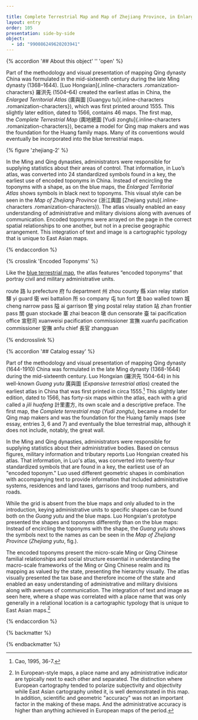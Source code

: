```yaml
---

title: Complete Terrestrial Map and Map of Zhejiang Province, in Enlarged Territorial Atlas
layout: entry
order: 105
presentation: side-by-side
object:
  - id: "990086249620203941"
---
```


{% accordion '## About this object' '' 'open' %}

Part of the methodology and visual presentation of mapping Qing dynasty China was formulated in the mid-sixteenth century during the late Ming dynasty (1368–1644). [Luo Hongxian]{.inline-characters .romanization-characters} <span class="inline-characters chinese-characters">羅洪先</span> (1504–64) created the earliest atlas in China, the *Enlarged Territorial Atlas* (<span class="inline-characters chinese-characters">廣與圖</span> [Guangyu tu]{.inline-characters .romanization-characters}), which was first printed around 1555. This slightly later edition, dated to 1566, contains 46 maps. The first map, the *Complete Terrestrial Map* (<span class="inline-characters chinese-characters">輿地總圖</span> [Yudi zongtu]{.inline-characters .romanization-characters}), became a model for Qing map makers and was the foundation for the Huang family maps. Many of its conventions would eventually be incorporated into the blue terrestrial maps.

{% figure 'zhejiang-2' %}

In the Ming and Qing dynasties, administrators were responsible for supplying statistics about their areas of control. That information, in Luo’s atlas, was converted into 24 standardized symbols found in a key, the earliest use of encoded toponyms in China. Instead of encircling the toponyms with a shape, as on the blue maps, the *Enlarged Territorial Atlas* shows symbols in black next to toponyms. This visual style can be seen in the *Map of Zhejiang Province* (<span class="inline-characters chinese-characters">浙江輿圖</span> [Zhejiang yutu]{.inline-characters .romanization-characters}). The atlas visually enabled an easy understanding of administrative and military divisions along with avenues of communication. Encoded toponyms were arrayed on the page in the correct spatial relationships to one another, but not in a precise geographic arrangement. This integration of text and image is a cartographic typology that is unique to East Asian maps.

{% endaccordion %}

{% crosslink 'Encoded Toponyms' %}

Like the [blue terrestrial map](/catalogue/3/), the atlas features “encoded toponyms” that portray civil and military administrative units. 

route <span class="inline-characters chinese-characters">路</span><span class="inline-characters romanization-characters"> lu</span>
prefecture <span class="inline-characters chinese-characters">府</span><span class="inline-characters romanization-characters"> fu</span>
department <span class="inline-characters chinese-characters">州</span><span class="inline-characters romanization-characters"> zhou</span>
county <span class="inline-characters chinese-characters">縣</span><span class="inline-characters romanization-characters"> xian</span>
relay station <span class="inline-characters chinese-characters">驛</span><span class="inline-characters romanization-characters"> yi</span>
guard <span class="inline-characters chinese-characters">衛</span><span class="inline-characters romanization-characters"> wei</span>
battalion <span class="inline-characters chinese-characters">所</span><span class="inline-characters romanization-characters"> so</span>
company <span class="inline-characters chinese-characters">屯</span><span class="inline-characters romanization-characters"> tun</span>
fort <span class="inline-characters chinese-characters">堡</span><span class="inline-characters romanization-characters"> bao</span>
walled town <span class="inline-characters chinese-characters">城</span><span class="inline-characters romanization-characters"> cheng</span>
narrow pass <span class="inline-characters chinese-characters">隘</span><span class="inline-characters romanization-characters"> ai </span>
garrison <span class="inline-characters chinese-characters">營</span><span class="inline-characters romanization-characters"> ying</span>
postal relay station <span class="inline-characters chinese-characters">站</span><span class="inline-characters romanization-characters"> zhan</span>
frontier pass <span class="inline-characters chinese-characters">關</span><span class="inline-characters romanization-characters"> guan</span>
stockade <span class="inline-characters chinese-characters">寨</span><span class="inline-characters romanization-characters"> zhai</span>
beacon <span class="inline-characters chinese-characters">墩</span><span class="inline-characters romanization-characters"> dun</span>
censorate <span class="inline-characters chinese-characters">臺</span><span class="inline-characters romanization-characters"> tai</span>
pacification office <span class="inline-characters chinese-characters">宣慰司</span><span class="inline-characters romanization-characters"> xuanweisi</span>
pacification commissioner <span class="inline-characters chinese-characters">宣撫</span><span class="inline-characters romanization-characters"> xuanfu</span>
pacification commissioner <span class="inline-characters chinese-characters">安撫</span><span class="inline-characters romanization-characters"> anfu</span>
chief <span class="inline-characters chinese-characters">長官</span> zhangguan

{% endcrosslink %}

{% accordion '## Catalog essay' %}

Part of the methodology and visual presentation of mapping Qing dynasty (1644-1910) China was formulated in the late Ming dynasty (1368-1644) during the mid-sixteenth century. Luo Hongxian (<span class="inline-characters chinese-characters">羅洪先</span> 1504-64) in his well-known *Guang yutu* <span class="inline-characters chinese-characters">廣與圖</span> (*Expansive terrestrial atlas*) created the earliest atlas in China that was first printed in circa 1555.[^1] This slightly later edition, dated to 1566, has forty-six maps within the atlas, each with a grid called a *jili huafeng* <span class="inline-characters chinese-characters">計里畫方</span>, its own scale and a descriptive preface. The first map, the *Complete terrestrial map* (*Yudi zongtu*), became a model for Qing map makers and was the foundation for the Huang family maps (see essay, entries 3, 6 and 7) and eventually the blue terrestrial map, although it does not include, notably, the great wall.

In the Ming and Qing dynasties, administrators were responsible for supplying statistics about their administrative bodies. Based on census figures, military information and tributary reports Luo Hongxian created his atlas. That information, in Luo's atlas, was converted into twenty-four standardized symbols that are found in a key, the earliest use of an "encoded toponym." Luo used different geometric shapes in combination with accompanying text to provide information that included administrative systems, residences and land taxes, garrisons and troop numbers, and roads.

While the grid is absent from the blue maps and only alluded to in the introduction, keying administrative units to specific shapes can be found both on the *Guang yutu* and the blue maps. Luo Hongxian's prototype presented the shapes and toponyms differently than on the blue maps: Instead of encircling the toponyms with the shape, the *Guang yutu* shows the symbols next to the names as can be seen in the *Map of Zhejiang Province* (*Zhejiang yutu*, fig.).

The encoded toponyms present the micro-scale Ming or Qing Chinese familial relationships and social structure essential in understanding the macro-scale frameworks of the Ming or Qing Chinese realm and its mapping as valued by the state, presenting the hierarchy visually. The atlas visually presented the tax base and therefore income of the state and enabled an easy understanding of administrative and military divisions along with avenues of communication. The integration of text and image as seen here, where a shape was correlated with a place name that was only generally in a relational location is a cartographic typology that is unique to East Asian maps.[^2]

[^1]: Cao, 1995, 36-7.

[^2]: In European-style maps, a place name and any administrative indicator are typically next to each other and separated. The distinction where European cartography tended to polarize subjectivity and objectivity while East Asian cartography united it, is well demonstrated in this map. In addition, scientific and geometric "accuracy" was not an important factor in the making of these maps. And the administrative accuracy is higher than anything achieved in European maps of the period.

{% endaccordion %}



{% backmatter %}


{% endbackmatter %}

